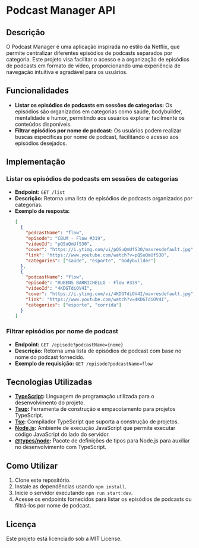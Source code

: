 # Podcast Manager API

## Descrição
O Podcast Manager é uma aplicação inspirada no estilo da Netflix, que permite centralizar diferentes episódios de podcasts separados por categoria. Este projeto visa facilitar o acesso e a organização de episódios de podcasts em formato de vídeo, proporcionando uma experiência de navegação intuitiva e agradável para os usuários.

## Funcionalidades
- **Listar os episódios de podcasts em sessões de categorias:** Os episódios são organizados em categorias como saúde, bodybuilder, mentalidade e humor, permitindo aos usuários explorar facilmente os conteúdos disponíveis.
- **Filtrar episódios por nome de podcast:** Os usuários podem realizar buscas específicas por nome de podcast, facilitando o acesso aos episódios desejados.

## Implementação

### Listar os episódios de podcasts em sessões de categorias
- **Endpoint:** `GET /list`
- **Descrição:** Retorna uma lista de episódios de podcasts organizados por categorias.
- **Exemplo de resposta:**
  ```json
  [
    {
      "podcastName": "flow",
      "episode": "CBUM - Flow #319",
      "videoId": "pQSuQmUfS30",
      "cover": "https://i.ytimg.com/vi/pQSuQmUfS30/maxresdefault.jpg",
      "link": "https://www.youtube.com/watch?v=pQSuQmUfS30",
      "categories": ["saúde", "esporte", "bodybuilder"]
    },
    {
      "podcastName": "flow",
      "episode": "RUBENS BARRICHELLO - Flow #339",
      "videoId": "4KDGTdiOV4I",
      "cover": "https://i.ytimg.com/vi/4KDGTdiOV4I/maxresdefault.jpg",
      "link": "https://www.youtube.com/watch?v=4KDGTdiOV4I",
      "categories": ["esporte", "corrida"]
    }
  ]
  ```

### Filtrar episódios por nome de podcast
- **Endpoint:** `GET /episode?podcastName={nome}`
- **Descrição:** Retorna uma lista de episódios de podcast com base no nome do podcast fornecido.
- **Exemplo de requisição:** `GET /episode?podcastName=flow`

## Tecnologias Utilizadas
- **[TypeScript](https://www.typescriptlang.org/):** Linguagem de programação utilizada para o desenvolvimento do projeto.
- **[Tsup](https://github.com/egoist/tsup):** Ferramenta de construção e empacotamento para projetos TypeScript.
- **[Tsx](https://tsx.pmnd.rs/):** Compilador TypeScript que suporta a construção de projetos.
- **[Node.js](https://nodejs.org/):** Ambiente de execução JavaScript que permite executar código JavaScript do lado do servidor.
- **[@types/node](https://www.npmjs.com/package/@types/node):** Pacote de definições de tipos para Node.js para auxiliar no desenvolvimento com TypeScript.

## Como Utilizar
1. Clone este repositório.
2. Instale as dependências usando `npm install`.
3. Inicie o servidor executando `npm run start:dev`.
4. Acesse os endpoints fornecidos para listar os episódios de podcasts ou filtrá-los por nome de podcast.

## Licença
Este projeto está licenciado sob a MIT License.
